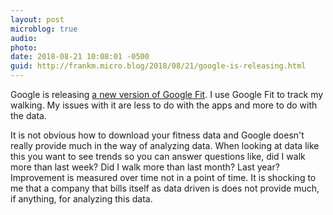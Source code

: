 ```yaml
---
layout: post
microblog: true
audio: 
photo: 
date: 2018-08-21 10:08:01 -0500
guid: http://frankm.micro.blog/2018/08/21/google-is-releasing.html
---
```

Google is releasing [a new version of Google Fit](https://techcrunch.com/2018/08/21/google-fit-gets-a-redesign-adds-heart-points-and-coaching/). I use Google Fit to track my walking. My issues with it are less to do with the apps and more to do with the data.

It is not obvious how to download your fitness data and Google doesn't really provide much in the way of analyzing data. When looking at data like this you want to see trends so you can answer questions like, did I walk more than last week? Did I walk more than last month? Last year? Improvement is measured over time not in a point of time. It is shocking to me that a company that bills itself as data driven is does not provide much, if anything, for analyzing this data.
